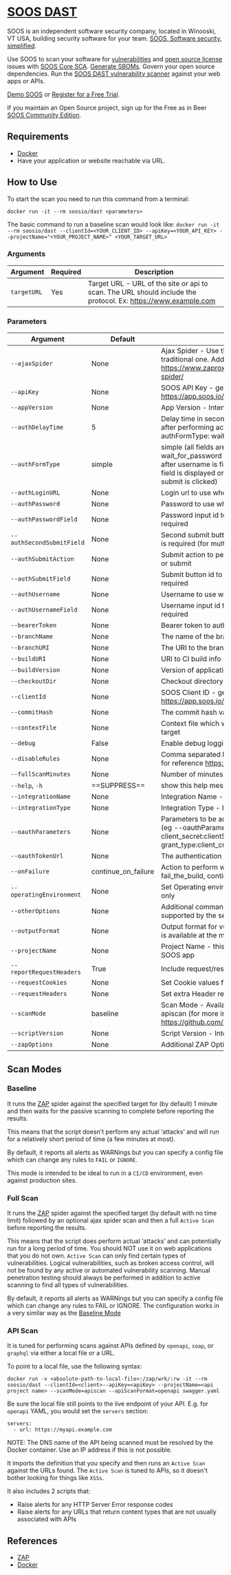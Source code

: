 # [SOOS DAST](https://soos.io/dast-product/)

SOOS is an independent software security company, located in Winooski, VT USA, building security software for your team. [SOOS, Software security, simplified](https://soos.io).

Use SOOS to scan your software for [vulnerabilities](https://app.soos.io/research/vulnerabilities) and [open source license](https://app.soos.io/research/licenses) issues with [SOOS Core SCA](https://soos.io/sca-product). [Generate SBOMs](https://kb.soos.io/help/generating-a-software-bill-of-materials-sbom). Govern your open source dependencies. Run the [SOOS DAST vulnerability scanner](https://soos.io/dast-product) against your web apps or APIs.

[Demo SOOS](https://app.soos.io/demo) or [Register for a Free Trial](https://app.soos.io/register).

If you maintain an Open Source project, sign up for the Free as in Beer [SOOS Community Edition](https://soos.io/products/community-edition).

## Requirements
- [Docker](https://www.docker.com/get-started)
- Have your application or website reachable via URL.

## How to Use
To start the scan you need to run this command from a terminal:
``` shell
docker run -it --rm soosio/dast <parameters>
```

The basic command to run a baseline scan would look like:
`docker run -it --rm soosio/dast --clientId=<YOUR_CLIENT_ID> --apiKey=<YOUR_API_KEY> --projectName="<YOUR_PROJECT_NAME>" <YOUR_TARGET_URL>`

### Arguments

| Argument | Required | Description |
| --- | --- | --- |
| `targetURL` | Yes | Target URL - URL of the site or api to scan. The URL should include the protocol. Ex: https://www.example.com |

### Parameters

| Argument | Default | Description |
| --- | --- | --- |
| `--ajaxSpider` | None | Ajax Spider - Use the ajax spider in addition to the traditional one. Additional information: https://www.zaproxy.org/docs/desktop/addons/ajax-spider/ |
| `--apiKey` | None | SOOS API Key - get yours from https://app.soos.io/integrate/dast |
| `--appVersion` | None | App Version - Intended for internal use only. |
| `--authDelayTime` | 5 | Delay time in seconds to wait for the page to load after performing actions in the form. (Used only on authFormType: wait_for_password and multi_page) |
| `--authFormType` | simple | simple (all fields are displayed at once), wait_for_password (Password field is displayed only after username is filled), or multi_page (Password field is displayed only after username is filled and submit is clicked) |
| `--authLoginURL` | None | Login url to use when authentication is required |
| `--authPassword` | None | Password to use when authentication is required |
| `--authPasswordField` | None | Password input id to use when authentication is required |
| `--authSecondSubmitField` | None | Second submit button id to use when authentication is required (for multi-page forms) |
| `--authSubmitAction` | None | Submit action to perform on form filled. Options: click or submit |
| `--authSubmitField` | None | Submit button id to use when authentication is required |
| `--authUsername` | None | Username to use when authentication is required |
| `--authUsernameField` | None | Username input id to use when authentication is required |
| `--bearerToken` | None | Bearer token to authenticate |
| `--branchName` | None | The name of the branch from the SCM System |
| `--branchURI` | None | The URI to the branch from the SCM System |
| `--buildURI` | None | URI to CI build info |
| `--buildVersion` | None | Version of application build artifacts |
| `--checkoutDir` | None | Checkout directory to locate SARIF report |
| `--clientId` | None | SOOS Client ID - get yours from https://app.soos.io/integrate/dast |
| `--commitHash` | None | The commit hash value from the SCM System |
| `--contextFile` | None | Context file which will be loaded prior to scanning the target |
| `--debug` | False | Enable debug logging for ZAP. |
| `--disableRules` | None | Comma separated list of ZAP rules IDs to disable. List for reference https://www.zaproxy.org/docs/alerts/ |
| `--fullScanMinutes` | None | Number of minutes for the spider to run |
| `--help`, `-h` | ==SUPPRESS== | show this help message and exit |
| `--integrationName` | None | Integration Name - Intended for internal use only. |
| `--integrationType` | None | Integration Type - Intended for internal use only. |
| `--oauthParameters` | None | Parameters to be added to the oauth token request. (eg --oauthParameters="client_id:clientID, client_secret:clientSecret, grant_type:client_credentials") |
| `--oauthTokenUrl` | None | The authentication URL that grants the access_token. |
| `--onFailure` | continue_on_failure | Action to perform when the scan fails. Options: fail_the_build, continue_on_failure |
| `--operatingEnvironment` | None | Set Operating environment for information purposes only |
| `--otherOptions` | None | Additional command line arguments for items not supported by the set of parameters above |
| `--outputFormat` | None | Output format for vulnerabilities: only the value SARIF is available at the moment |
| `--projectName` | None | Project Name - this is what will be displayed in the SOOS app |
| `--reportRequestHeaders` | True | Include request/response headers data in report |
| `--requestCookies` | None | Set Cookie values for the requests to the target URL |
| `--requestHeaders` | None | Set extra Header requests |
| `--scanMode` | baseline | Scan Mode - Available modes: baseline, fullscan, and apiscan (for more information about scan modes visit https://github.com/soos-io/soos-dast#scan-modes) |
| `--scriptVersion` | None | Script Version - Intended for internal use only. |
| `--zapOptions` | None | Additional ZAP Options |

## Scan Modes

### Baseline

It runs the [ZAP](https://www.zaproxy.org/docs/docker/about/) spider against the specified target for (by default) 1 minute and then waits for the passive scanning to complete before reporting the results.

This means that the script doesn't perform any actual ‘attacks’ and will run for a relatively short period of time (a few minutes at most).

By default, it reports all alerts as WARNings but you can specify a config file which can change any rules to `FAIL` or `IGNORE`.

This mode is intended to be ideal to run in a `CI/CD` environment, even against production sites.

### Full Scan

It runs the [ZAP](https://www.zaproxy.org/docs/docker/about/) spider against the specified target (by default with no time limit) followed by an optional ajax spider scan and then a full `Active Scan` before reporting the results.

This means that the script does perform actual ‘attacks’ and can potentially run for a long period of time. You should NOT use it on web applications that you do not own. `Active Scan` can only find certain types of vulnerabilities. Logical vulnerabilities, such as broken access control, will not be found by any active or automated vulnerability scanning. Manual penetration testing should always be performed in addition to active scanning to find all types of vulnerabilities.

By default, it reports all alerts as WARNings but you can specify a config file which can change any rules to FAIL or IGNORE. The configuration works in a very similar way as the [Baseline Mode](#baseline)

### API Scan

It is tuned for performing scans against APIs defined by `openapi`, `soap`, or `graphql` via either a local file or a URL.

To point to a local file, use the following syntax:
```
docker run -v <absolute-path-to-local-file>:/zap/wrk/:rw -it --rm soosio/dast --clientId=<client>--apiKey=<apiKey> --projectName=<api project name> --scanMode=apiscan --apiScanFormat=openapi swagger.yaml
```

Be sure the local file still points to the live endpoint of your API. E.g. for `openapi` YAML, you would set the `servers` section:
```
servers:
  - url: https://myapi.example.com
```

NOTE: The DNS name of the API being scanned must be resolved by the Docker container. Use an IP address if this is not possible.

It imports the definition that you specify and then runs an `Active Scan` against the URLs found. The `Active Scan` is tuned to APIs, so it doesn't bother looking for things like `XSSs`.

It also includes 2 scripts that:
- Raise alerts for any HTTP Server Error response codes
- Raise alerts for any URLs that return content types that are not usually associated with APIs

## References
 - [ZAP](https://www.zaproxy.org/)
 - [Docker](https://docs.docker.com/)
